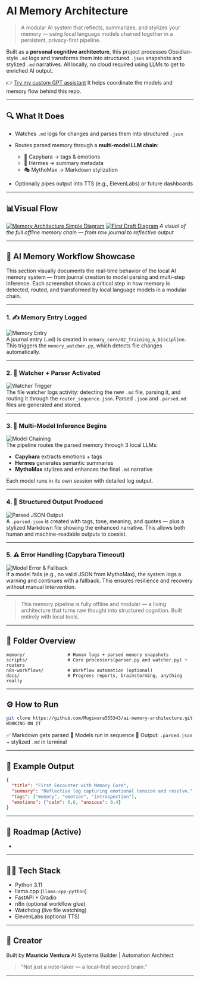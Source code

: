 # **AI Memory Architecture**

> A modular AI system that reflects, summarizes, and stylizes your memory — using local language models chained together in a persistent, privacy-first pipeline.

Built as a **personal cognitive architecture**, this project processes Obsidian-style `.md` logs and transforms them into structured `.json` snapshots and stylized `.md` narratives. All locally, no cloud required using LLMs to get to enriched AI output.

👉 [Try my custom GPT assistant](https://chatgpt.com/g/g-686d56d1a8048191bd32fdb5704d2eb4-memoryarchitect-gpt?model=o4-mini)
It helps coordinate the models and memory flow behind this repo.

---

## 🔍 What It Does

* Watches `.md` logs for changes and parses them into structured `.json`
* Routes parsed memory through a **multi-model LLM chain**:

  * 🤍 Capybara → tags & emotions
  * 🧠 Hermes → summary metadata
  * 🎭 MythoMax → Markdown stylization
* Optionally pipes output into TTS (e.g., ElevenLabs) or future dashboards

---

## 📊Visual Flow

[![Memory Architecture Simple Diagram](./docs/memory_flow_diagram_dark(2).png)](./docs/memory_flow_diagram_dark(2).png)
[![First Draft Diagram](./docs/memory_flow_diagram_dark.png)](./docs/memory_flow_diagram_dark.png)
*A visual of the full offline memory chain — from raw journal to reflective output*

---

## 🧠 AI Memory Workflow Showcase

This section visually documents the real-time behavior of the local AI memory system — from journal creation to model parsing and multi-step inference. Each screenshot shows a critical step in how memory is detected, routed, and transformed by local language models in a modular chain.

---

### 1. ✍️ Memory Entry Logged

![Memory Entry](./docs/images/Screenshot-2025-07-12-035005.png)  
A journal entry (`.md`) is created in `memory_core/02_Training_&_Discipline`. This triggers the `memory_watcher.py`, which detects file changes automatically.

---

### 2. 🔁 Watcher + Parser Activated

![Watcher Trigger](./docs/images/Screenshot-2025-07-12-040512.png)  
The file watcher logs activity: detecting the new `.md` file, parsing it, and routing it through the `router_sequence.json`. Parsed `.json` and `.parsed.md` files are generated and stored.

---

### 3. 🧠 Multi-Model Inference Begins

![Model Chaining](./docs/images/Screenshot-2025-07-12-114321.png)  
The pipeline routes the parsed memory through 3 local LLMs:
- **Capybara** extracts emotions + tags  
- **Hermes** generates semantic summaries  
- **MythoMax** stylizes and enhances the final `.md` narrative  

Each model runs in its own session with detailed log output.

---

### 4. 📄 Structured Output Produced

![Parsed JSON Output](./docs/images/Screenshot-2025-07-12-202332.png)  
A `.parsed.json` is created with tags, tone, meaning, and quotes — plus a stylized Markdown file showing the enhanced narrative. This allows both human and machine-readable outputs to coexist.

---

### 5. ⚠️ Error Handling (Capybara Timeout)

![Model Error & Fallback](./docs/images/Screenshot-2025-07-12-213427.png)  
If a model fails (e.g., no valid JSON from MythoMax), the system logs a warning and continues with a fallback. This ensures resilience and recovery without manual intervention.

---

> This memory pipeline is fully offline and modular — a living architecture that turns raw thought into structured cognition. Built entirely with local tools.

---

## 📂 Folder Overview

```
memory/                # Human logs + parsed memory snapshots
scripts/               # Core processors(parser.py and watcher.py) + routers
n8n-workflows/         # Workflow automation (optional)
docs/                  # Progress reports, brainstorming, anything really
```

---

## ⚙️ How to Run

```bash
git clone https://github.com/Mugiwara555343/ai-memory-architecture.git
WORKING ON IT
```

✅ Markdown gets parsed
🧠 Models run in sequence
📄 Output: `.parsed.json` + stylized `.md` in terminal

---

## 📆 Example Output

```json
{
  "title": "First Encounter with Memory Core",
  "summary": "Reflective log capturing emotional tension and resolve.",
  "tags": ["memory", "emotion", "introspection"],
  "emotions": {"calm": 0.6, "anxious": 0.4}
}
```

---

## 🧱 Roadmap (Active)

*

---

## 👷️‍♂️ Tech Stack

* Python 3.11
* llama.cpp (`llama-cpp-python`)
* FastAPI + Gradio
* n8n (optional workflow glue)
* Watchdog (live file watching)
* ElevenLabs (optional TTS)

---

## 🙌 Creator

Built by **Mauricio Ventura**
AI Systems Builder | Automation Architect

> “Not just a note-taker — a local-first second brain.”

---
